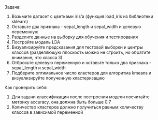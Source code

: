 Задача:

1. Возьмите датасет с цветками iris’а (функция load_iris из библиотеки sklearn)
2. Оставьте два признака - sepal_length и sepal_width и целевую переменную
3. Разделите данные на выборку для обучения и тестирования
4. Постройте модель LDA
5. Визуализируйте предсказания для тестовой выборки и центры классов (разделяющую плоскость можно не строить, но обратите внимание, что класса 3)
6. Отбросьте целевую переменную и оставьте только два признака - sepal_length и sepal_width
7. Подберите оптимальное число кластеров для алгоритма kmeans и визуализируйте полученную кластеризацию

Как проверить себя:

1. Для задачи классификации после построения модели посчитайте метрику accuracy, она должна быть больше 0.7
2. Количество кластеров должно получиться равным количеству классов в зависимой переменной